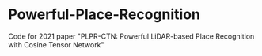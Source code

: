 # Powerful-Place-Recognition
Code for 2021 paper "PLPR-CTN: Powerful LiDAR-based Place Recognition with Cosine Tensor Network"
